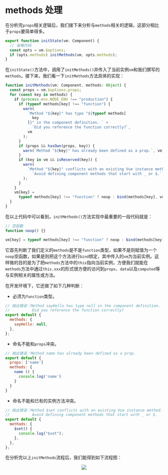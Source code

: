 # methods 处理

在分析完`props`相关逻辑后，我们接下来分析与`methods`相关的逻辑，这部分相比于`props`要简单得多。

```js
export function initState(vm: Component) {
  // 省略代码
  const opts = vm.$options;
  if (opts.methods) initMethods(vm, opts.methods);
}
```

在`initState()`方法中，调用了`initMethods()`并传入了当前实例`vm`和我们撰写的`methods`。接下来，我们看一下`initMethods`方法具体的实现：

```js
function initMethods(vm: Component, methods: Object) {
  const props = vm.$options.props;
  for (const key in methods) {
    if (process.env.NODE_ENV !== "production") {
      if (typeof methods[key] !== "function") {
        warn(
          `Method "${key}" has type "${typeof methods[
            key
          ]}" in the component definition. ` +
            `Did you reference the function correctly?`,
          vm
        );
      }
      if (props && hasOwn(props, key)) {
        warn(`Method "${key}" has already been defined as a prop.`, vm);
      }
      if (key in vm && isReserved(key)) {
        warn(
          `Method "${key}" conflicts with an existing Vue instance method. ` +
            `Avoid defining component methods that start with _ or $.`
        );
      }
    }
    vm[key] =
      typeof methods[key] !== "function" ? noop : bind(methods[key], vm);
  }
}
```

在以上代码中可以看到，`initMethods()`方法实现中最重要的一段代码就是：

```js
// 空函数
function noop() {}

vm[key] = typeof methods[key] !== "function" ? noop : bind(methods[key], vm);
```

它首先判断了我们定义的`methods`是不是`function`类型，如果不是则赋值为一个`noop`空函数，如果是则把这个方法进行`bind`绑定，其中传入的`vm`为当前实例。这样做的目的是为了把`methods`方法中的`this`指向当前实例，方便我们就能在`methods`方法中通过`this.xxx`的形式很方便的访问到`props`、`data`以及`computed`等与实例相关的属性或方法。

在开发环境下，它还做了如下几种判断：

- 必须为`function`类型。

```js
// 抛出错误：Method sayHello has type null in the component definition.
//          Did you reference the function correctly?
export default {
  methods: {
    sayHello: null,
  },
};
```

- 命名不能和`props`冲突。

```js
// 抛出错误：Method name has already been defined as a prop.
export default {
  props: ['name']
  methods: {
    name () {
      console.log('name')
    }
  }
}
```

- 命名不能和已有的实例方法冲突。

```js
// 抛出错误：Method $set conflicts with an existing Vue instance method.
//          Avoid defining component methods that start with _ or $.
export default {
  methods: {
    $set() {
      console.log("$set");
    },
  },
};
```

在分析完以上`initMethods`流程后，我们能得到如下流程图：

<div style="text-align:center">
  <img src="/images/vueAnalysis/methods.png">
</div>
